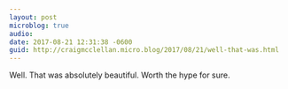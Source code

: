 ```yaml
---
layout: post
microblog: true
audio: 
date: 2017-08-21 12:31:38 -0600
guid: http://craigmcclellan.micro.blog/2017/08/21/well-that-was.html
---
```

Well. That was absolutely beautiful. Worth the hype for sure.
